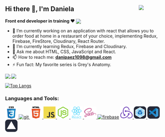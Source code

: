 ## Hi there 👋, I'm Daniela <img src="https://media3.giphy.com/media/XIhQr5ElS9dlaFU6Nq/giphy.gif?cid=ecf05e47ggmdqb00kjez9e5ui7oa2j8ayibr037gh7u2n5k3&rid=giphy.gif&ct=s" width="70" align='right'>

**Front end developer in training ♥** <img src="https://media0.giphy.com/media/8H1SPh0ysU9EoXMzVj/giphy.gif?cid=ecf05e47uvilrk9f3ch7ikb0ow6z71zuq4gg68a732s71dov&rid=giphy.gif&ct=s" width="50" align='center'>

- 🔭 I’m currently working on an application with react that allows you to order food at home in a restaurant of your choice, implementing Redux, Firebase, FireStore, Cloudinary, React Router.
- 🌱 I’m currently learning Redux, Firebase and Cloudinary.
- 💬 Ask me about HTML, CSS, JavaScript and React.
- 📫 How to reach me: **danipaez1098@gmail.com**
- ⚡ Fun fact: My favorite series is Grey's Anatomy.


<a href="https://github.com/dpaeza/github-readme-stats">
  <img align="center" src="https://github-readme-stats.vercel.app/api?username=dpaeza&show_icons=true&theme=radical" />
</a>
<a href="https://github.com/dpaeza/github-readme-stats">
  <img align="center" src="https://github-readme-stats.vercel.app/api/wakatime?username=dpaeza&langs_count=5&show_icons=true&theme=radical" />
</a>

[![Top Langs](https://github-readme-stats.vercel.app/api/top-langs/?username=dpaeza&show_icons=true&theme=radical)](https://github.com/dpaeza/github-readme-stats)


<h3 align="left">Languages and Tools:</h3>
<p align="left"> <a href="https://www.w3schools.com/css/" target="_blank" rel="noreferrer"> <img src="https://raw.githubusercontent.com/devicons/devicon/master/icons/css3/css3-original-wordmark.svg" alt="css3" width="40" height="40"/> </a> <a href="https://git-scm.com/" target="_blank" rel="noreferrer"> <img src="https://www.vectorlogo.zone/logos/git-scm/git-scm-icon.svg" alt="git" width="40" height="40"/> </a> <a href="https://heroku.com" target="_blank" rel="noreferrer"> <img src="https://raw.githubusercontent.com/devicons/devicon/master/icons/html5/html5-original-wordmark.svg" alt="html5" width="40" height="40"/> </a> <a href="https://developer.mozilla.org/en-US/docs/Web/JavaScript" target="_blank" rel="noreferrer"> <img src="https://raw.githubusercontent.com/devicons/devicon/master/icons/javascript/javascript-original.svg" alt="javascript" width="40" height="40"/> </a> <a href="https://nodejs.org" target="_blank" rel="noreferrer"> <img src="https://github.com/devicons/devicon/blob/master/icons/nodejs/nodejs-original.svg" width="40" height="40"/> </a> <a href="https://reactjs.org/" target="_blank" rel="noreferrer"> <img src="https://raw.githubusercontent.com/devicons/devicon/master/icons/react/react-original-wordmark.svg" alt="react" width="40" height="40"/> </a> <a href="https://sass-lang.com/" target="_blank" rel="noreferrer"> <img src="https://raw.githubusercontent.com/devicons/devicon/master/icons/sass/sass-original.svg" alt="sass" width="40" height="40"/> </a> <a href="https://firebase.google.com/" target="_blank"> <img src="https://www.vectorlogo.zone/logos/firebase/firebase-icon.svg" alt="firebase" width="40" height="40"/></a></a> <a href="https://redux.js.org/" target="_blank"> <img src="https://github.com/devicons/devicon/blob/master/icons/redux/redux-original.svg" alt="redux" width="40" height="40"/></a><a href="https://webpack.js.org/" target="_blank"> <img src="https://github.com/tandpfun/skill-icons/blob/main/icons/Webpack-Dark.svg" alt="webpack" width="40" height="40"/></a><a href="https://code.visualstudio.com/" target="_blank"> <img src="https://github.com/tandpfun/skill-icons/blob/main/icons/VSCode-Dark.svg" alt="visual studio code" width="40" height="40"/></a><a href="https://vercel.com" target="_blank"> <img src="https://github.com/tandpfun/skill-icons/blob/main/icons/Vercel-Dark.svg" alt="vercel" width="40" height="40"/></a></p>
 
